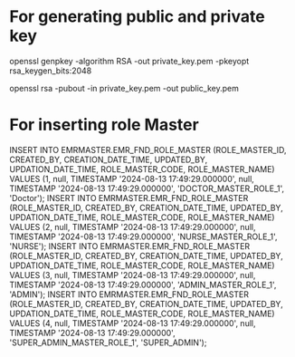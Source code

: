 # For generating public and private key  
openssl genpkey -algorithm RSA -out private_key.pem -pkeyopt rsa_keygen_bits:2048

openssl rsa -pubout -in private_key.pem -out public_key.pem

# For inserting role Master 
INSERT INTO EMRMASTER.EMR_FND_ROLE_MASTER (ROLE_MASTER_ID, CREATED_BY, CREATION_DATE_TIME, UPDATED_BY, UPDATION_DATE_TIME, ROLE_MASTER_CODE, ROLE_MASTER_NAME) VALUES (1, null, TIMESTAMP '2024-08-13 17:49:29.000000', null, TIMESTAMP '2024-08-13 17:49:29.000000', 'DOCTOR_MASTER_ROLE_1', 'Doctor');
INSERT INTO EMRMASTER.EMR_FND_ROLE_MASTER (ROLE_MASTER_ID, CREATED_BY, CREATION_DATE_TIME, UPDATED_BY, UPDATION_DATE_TIME, ROLE_MASTER_CODE, ROLE_MASTER_NAME) VALUES (2, null, TIMESTAMP '2024-08-13 17:49:29.000000', null, TIMESTAMP '2024-08-13 17:49:29.000000', 'NURSE_MASTER_ROLE_1', 'NURSE');
INSERT INTO EMRMASTER.EMR_FND_ROLE_MASTER (ROLE_MASTER_ID, CREATED_BY, CREATION_DATE_TIME, UPDATED_BY, UPDATION_DATE_TIME, ROLE_MASTER_CODE, ROLE_MASTER_NAME) VALUES (3, null, TIMESTAMP '2024-08-13 17:49:29.000000', null, TIMESTAMP '2024-08-13 17:49:29.000000', 'ADMIN_MASTER_ROLE_1', 'ADMIN');
INSERT INTO EMRMASTER.EMR_FND_ROLE_MASTER (ROLE_MASTER_ID, CREATED_BY, CREATION_DATE_TIME, UPDATED_BY, UPDATION_DATE_TIME, ROLE_MASTER_CODE, ROLE_MASTER_NAME) VALUES (4, null, TIMESTAMP '2024-08-13 17:49:29.000000', null, TIMESTAMP '2024-08-13 17:49:29.000000', 'SUPER_ADMIN_MASTER_ROLE_1', 'SUPER_ADMIN');
